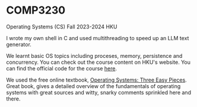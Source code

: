 # COMP3230

Operating Systems (CS) Fall 2023-2024 HKU


I wrote my own shell in C and used multithreading to speed up an LLM text generator.

We learnt basic OS topics including proceses, memory, persistence and concurrency. You can check out the course content on HKU's website. You can find the official code for the course [here](https://github.com/aiot-lab/HKU-COMP3230A-Tutorialabs).

We used the free online textbook, [Operating Systems:  Three Easy Pieces](https://pages.cs.wisc.edu/~remzi/OSTEP/). Great book, gives a detailed overview of the fundamentals of operating systems with great sources and witty, snarky comments sprinkled here and there.
